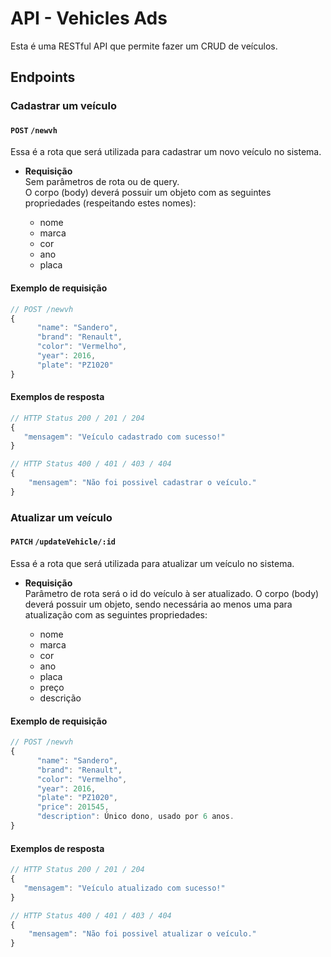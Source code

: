 # API - Vehicles Ads

Esta é uma RESTful API que permite fazer um CRUD de veículos.

## **Endpoints**

### **Cadastrar um veículo**

#### `POST` `/newvh`

Essa é a rota que será utilizada para cadastrar um novo veículo no sistema.

-   **Requisição**  
    Sem parâmetros de rota ou de query.  
    O corpo (body) deverá possuir um objeto com as seguintes propriedades (respeitando estes nomes):

    -   nome
    -   marca
    -   cor
    -   ano
    -   placa

#### **Exemplo de requisição**

```javascript
// POST /newvh
{
      "name": "Sandero",
      "brand": "Renault",
      "color": "Vermelho",
      "year": 2016,
      "plate": "PZ1020"
}
```

#### **Exemplos de resposta**

```javascript
// HTTP Status 200 / 201 / 204
{
   "mensagem": "Veículo cadastrado com sucesso!"
}
```

```javascript
// HTTP Status 400 / 401 / 403 / 404
{
    "mensagem": "Não foi possivel cadastrar o veículo."
}
```

### **Atualizar um veículo**

#### `PATCH` `/updateVehicle/:id`

Essa é a rota que será utilizada para atualizar um veículo no sistema.

-   **Requisição**  
    Parâmetro de rota será o id do veículo à ser atualizado.
    O corpo (body) deverá possuir um objeto, sendo necessária ao menos uma para atualização com as seguintes propriedades:

    -   nome
    -   marca
    -   cor
    -   ano
    -   placa
    -   preço
    -   descrição

#### **Exemplo de requisição**

```javascript
// POST /newvh
{
      "name": "Sandero",
      "brand": "Renault",
      "color": "Vermelho",
      "year": 2016,
      "plate": "PZ1020",
      "price": 201545,
      "description": Único dono, usado por 6 anos.
}
```

#### **Exemplos de resposta**

```javascript
// HTTP Status 200 / 201 / 204
{
   "mensagem": "Veículo atualizado com sucesso!"
}
```

```javascript
// HTTP Status 400 / 401 / 403 / 404
{
    "mensagem": "Não foi possivel atualizar o veículo."
}
```

